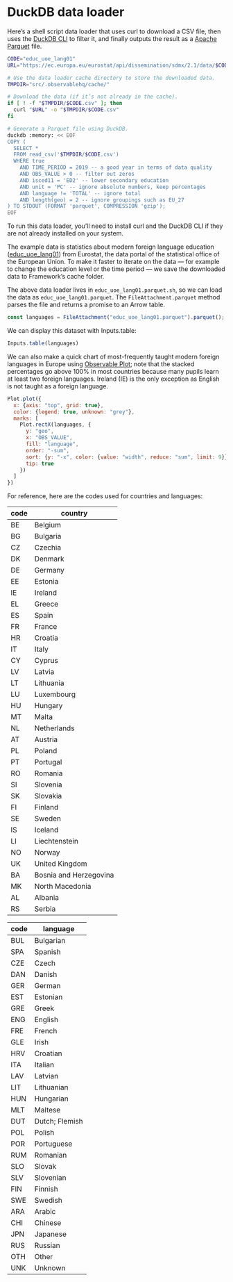 # DuckDB data loader

Here’s a shell script data loader that uses curl to download a CSV file, then uses the [DuckDB CLI](https://duckdb.org/docs/api/cli/overview.html) to filter it, and finally outputs the result as a [Apache Parquet](https://observablehq.com/framework/lib/arrow#apache-parquet) file.

```sh
CODE="educ_uoe_lang01"
URL="https://ec.europa.eu/eurostat/api/dissemination/sdmx/2.1/data/$CODE/?format=SDMX-CSV&i"

# Use the data loader cache directory to store the downloaded data.
TMPDIR="src/.observablehq/cache/"

# Download the data (if it’s not already in the cache).
if [ ! -f "$TMPDIR/$CODE.csv" ]; then
  curl "$URL" -o "$TMPDIR/$CODE.csv"
fi

# Generate a Parquet file using DuckDB.
duckdb :memory: << EOF
COPY (
  SELECT *
  FROM read_csv('$TMPDIR/$CODE.csv')
  WHERE true
    AND TIME_PERIOD = 2019 -- a good year in terms of data quality
    AND OBS_VALUE > 0 -- filter out zeros
    AND isced11 = 'ED2' -- lower secondary education
    AND unit = 'PC' -- ignore absolute numbers, keep percentages
    AND language != 'TOTAL' -- ignore total
    AND length(geo) = 2 -- ignore groupings such as EU_27
) TO STDOUT (FORMAT 'parquet', COMPRESSION 'gzip');
EOF
```

<div class="note">

To run this data loader, you’ll need to install curl and the DuckDB CLI if they are not already installed on your system.

</div>

The example data is statistics about modern foreign language education ([educ_uoe_lang01](https://ec.europa.eu/eurostat/databrowser/view/educ_uoe_lang01/default/table?lang=en&category=educ.educ_lang.educ_uoe_lang)) from Eurostat, the data portal of the statistical office of the European Union. To make it faster to iterate on the data — for example to change the education level or the time period — we save the downloaded data to Framework’s cache folder.

The above data loader lives in `educ_uoe_lang01.parquet.sh`, so we can load the data as `educ_uoe_lang01.parquet`. The `FileAttachment.parquet` method parses the file and returns a promise to an Arrow table.

```js echo
const languages = FileAttachment("educ_uoe_lang01.parquet").parquet();
```

We can display this dataset with Inputs.table:

```js echo
Inputs.table(languages)
```

We can also make a quick chart of most-frequently taught modern foreign languages in Europe using [Observable Plot](https://observablehq.com/plot/); note that the stacked percentages go above 100% in most countries because many pupils learn at least two foreign languages. Ireland (IE) is the only exception as English is not taught as a foreign language.

```js
Plot.plot({
  x: {axis: "top", grid: true},
  color: {legend: true, unknown: "grey"},
  marks: [
    Plot.rectX(languages, {
      y: "geo",
      x: "OBS_VALUE",
      fill: "language",
      order: "-sum",
      sort: {y: "-x", color: {value: "width", reduce: "sum", limit: 9}},
      tip: true
    })
  ]
})
```

For reference, here are the codes used for countries and languages:

<div class="grid grid-cols-2" style="grid-auto-rows: auto; max-width: 640px;">
  <div>

| code | country                |
| ---- | ---------------------- |
| BE   | Belgium                |
| BG   | Bulgaria               |
| CZ   | Czechia                |
| DK   | Denmark                |
| DE   | Germany                |
| EE   | Estonia                |
| IE   | Ireland                |
| EL   | Greece                 |
| ES   | Spain                  |
| FR   | France                 |
| HR   | Croatia                |
| IT   | Italy                  |
| CY   | Cyprus                 |
| LV   | Latvia                 |
| LT   | Lithuania              |
| LU   | Luxembourg             |
| HU   | Hungary                |
| MT   | Malta                  |
| NL   | Netherlands            |
| AT   | Austria                |
| PL   | Poland                 |
| PT   | Portugal               |
| RO   | Romania                |
| SI   | Slovenia               |
| SK   | Slovakia               |
| FI   | Finland                |
| SE   | Sweden                 |
| IS   | Iceland                |
| LI   | Liechtenstein          |
| NO   | Norway                 |
| UK   | United Kingdom         |
| BA   | Bosnia and Herzegovina |
| MK   | North Macedonia        |
| AL   | Albania                |
| RS   | Serbia                 |

  </div>
  <div>

| code | language       |
| ---- | -------------- |
| BUL  | Bulgarian      |
| SPA  | Spanish        |
| CZE  | Czech          |
| DAN  | Danish         |
| GER  | German         |
| EST  | Estonian       |
| GRE  | Greek          |
| ENG  | English        |
| FRE  | French         |
| GLE  | Irish          |
| HRV  | Croatian       |
| ITA  | Italian        |
| LAV  | Latvian        |
| LIT  | Lithuanian     |
| HUN  | Hungarian      |
| MLT  | Maltese        |
| DUT  | Dutch; Flemish |
| POL  | Polish         |
| POR  | Portuguese     |
| RUM  | Romanian       |
| SLO  | Slovak         |
| SLV  | Slovenian      |
| FIN  | Finnish        |
| SWE  | Swedish        |
| ARA  | Arabic         |
| CHI  | Chinese        |
| JPN  | Japanese       |
| RUS  | Russian        |
| OTH  | Other          |
| UNK  | Unknown        |

  </div>
</div>
